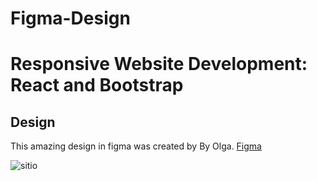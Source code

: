 # Figma-Design

# Responsive Website Development: React and Bootstrap 


## Design
This amazing design in figma was created by By Olga.  [Figma](https://www.figma.com/file/YMG84YUhKKSWWiOSdYWWGt/Figma-Design-Desktop?type=design&node-id=0%3A1&mode=dev&t=mjdED0q2SIN0wyAo-1)



![sitio](https://pameschurrer.es/positivus/web.png)
